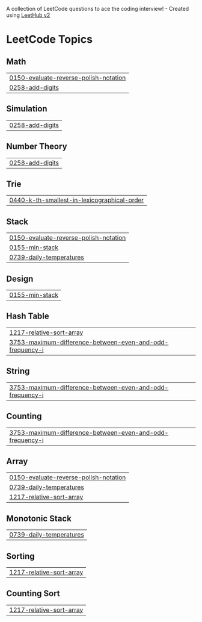 A collection of LeetCode questions to ace the coding interview! - Created using [LeetHub v2](https://github.com/arunbhardwaj/LeetHub-2.0)
<!---LeetCode Topics Start-->
# LeetCode Topics
## Math
|  |
| ------- |
| [0150-evaluate-reverse-polish-notation](https://github.com/GuptaDivij/Leetcode/tree/master/0150-evaluate-reverse-polish-notation) |
| [0258-add-digits](https://github.com/GuptaDivij/Leetcode/tree/master/0258-add-digits) |
## Simulation
|  |
| ------- |
| [0258-add-digits](https://github.com/GuptaDivij/Leetcode/tree/master/0258-add-digits) |
## Number Theory
|  |
| ------- |
| [0258-add-digits](https://github.com/GuptaDivij/Leetcode/tree/master/0258-add-digits) |
## Trie
|  |
| ------- |
| [0440-k-th-smallest-in-lexicographical-order](https://github.com/GuptaDivij/Leetcode/tree/master/0440-k-th-smallest-in-lexicographical-order) |
## Stack
|  |
| ------- |
| [0150-evaluate-reverse-polish-notation](https://github.com/GuptaDivij/Leetcode/tree/master/0150-evaluate-reverse-polish-notation) |
| [0155-min-stack](https://github.com/GuptaDivij/Leetcode/tree/master/0155-min-stack) |
| [0739-daily-temperatures](https://github.com/GuptaDivij/Leetcode/tree/master/0739-daily-temperatures) |
## Design
|  |
| ------- |
| [0155-min-stack](https://github.com/GuptaDivij/Leetcode/tree/master/0155-min-stack) |
## Hash Table
|  |
| ------- |
| [1217-relative-sort-array](https://github.com/GuptaDivij/Leetcode/tree/master/1217-relative-sort-array) |
| [3753-maximum-difference-between-even-and-odd-frequency-i](https://github.com/GuptaDivij/Leetcode/tree/master/3753-maximum-difference-between-even-and-odd-frequency-i) |
## String
|  |
| ------- |
| [3753-maximum-difference-between-even-and-odd-frequency-i](https://github.com/GuptaDivij/Leetcode/tree/master/3753-maximum-difference-between-even-and-odd-frequency-i) |
## Counting
|  |
| ------- |
| [3753-maximum-difference-between-even-and-odd-frequency-i](https://github.com/GuptaDivij/Leetcode/tree/master/3753-maximum-difference-between-even-and-odd-frequency-i) |
## Array
|  |
| ------- |
| [0150-evaluate-reverse-polish-notation](https://github.com/GuptaDivij/Leetcode/tree/master/0150-evaluate-reverse-polish-notation) |
| [0739-daily-temperatures](https://github.com/GuptaDivij/Leetcode/tree/master/0739-daily-temperatures) |
| [1217-relative-sort-array](https://github.com/GuptaDivij/Leetcode/tree/master/1217-relative-sort-array) |
## Monotonic Stack
|  |
| ------- |
| [0739-daily-temperatures](https://github.com/GuptaDivij/Leetcode/tree/master/0739-daily-temperatures) |
## Sorting
|  |
| ------- |
| [1217-relative-sort-array](https://github.com/GuptaDivij/Leetcode/tree/master/1217-relative-sort-array) |
## Counting Sort
|  |
| ------- |
| [1217-relative-sort-array](https://github.com/GuptaDivij/Leetcode/tree/master/1217-relative-sort-array) |
<!---LeetCode Topics End-->